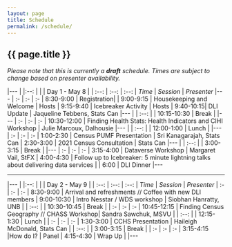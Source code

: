 ```yaml
---
layout: page
title: Schedule
permalink: /schedule/
---
```


## {{ page.title }}

*Please note that this is currently a **draft** schedule. Times are subject to change based on presenter availability.*

|---
| |:--: | 
| | Day 1 - May 8 |
| :--: | :--: | :--: 
| *Time* | *Session* | *Presenter*
|---
| :- | :- | :-
| 8:30-9:00	| Registration|
| 9:00-9:15	| Housekeeping and Welcome	| Hosts
| 9:15-9:40	| Icebreaker Activity |	Hosts
| 9:40-10:15| DLI Update | Jaqueline Tebbens, Stats Can
|---
|  | :--: | 
| 10:15-10:30	| Break	|
|---
| :- | :- | :-
| 10:30-12:00	| Finding Health Stats: Health Indicators and CIHI Workshop | Julie Marcoux, Dalhousie
|---
|  | :--: | 
| 12:00-1:00 | Lunch	|
|---
| :- | :- | :-
| 1:00-2:30	| Census PUMF Presentation | Sri Kanagarajah, Stats Can
| 2:30-3:00	| 2021 Census Consultation | Stats Can
|---
|  | :--: | 
| 3:00-3:15	| Break	|
|---
| :- | :- | :-
| 3:15-4:00	| Dataverse Workshop | Margaret Vail, StFX
| 4:00-4:30	| Follow up to Icebreaker: 5 minute lightning talks about delivering data services |
| 6:00 | DLI Dinner 
|---

-------

|---
| |:--: | 
| | Day 2 - May 9 |
| :--: | :--: | :--: 
| *Time* | *Session* | *Presenter*
| :- | :- | :-
| 8:30-9:00	 | Arrival and refreshments // Coffee with new DLI members
| 9:00-10:30	| Intro Nesstar / WDS workshop | Siobhan Hanratty, UNB
|  | :--: | 
| 10:30-10:45	| Break	|
| :- | :- | :-
| 10:45-12:15	| Finding Census Geography // CHASS Workshop| Sandra Sawchuk, MSVU
|  | :--: | 
| 12:15-1:30	| Lunch	|
| :- | :- | :-
| 1:30-3:00	| CCHS Presentation |	Haileigh McDonald, Stats Can
|  | :--: | 
| 3:00-3:15	| Break	|
| :- | :- | :-
| 3:15-4:15	 |How do I?	| Panel
| 4:15-4:30	| Wrap Up	|
|---
